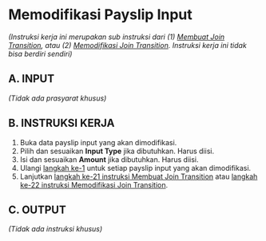 # Memodifikasi Payslip Input

*(Instruksi kerja ini merupakan sub instruksi dari (1) [Membuat Join Transition](./membuat.md), atau (2) [Memodifikasi Join Transition](./modifikasi.md). Instruksi kerja ini tidak bisa berdiri sendiri)*

## A. INPUT

*(Tidak ada prasyarat khusus)*

## B. INSTRUKSI KERJA

1. <a name="l1">Buka</a> data payslip input yang akan dimodifikasi.
2. Pilih dan sesuaikan **Input Type** jika dibutuhkan. Harus diisi.
3. Isi dan sesuaikan **Amount** jika dibutuhkan. Harus diisi.
4. Ulangi [langkah ke-1](#l1) untuk setiap payslip input yang akan dimodifikasi.
5. Lanjutkan [langkah ke-21 instruksi Membuat Join Transition](./membuat.md#l21) atau [langkah ke-22 instruksi Memodifikasi Join Transition](./modifikasi.md#l22).

## C. OUTPUT

*(Tidak ada instruksi khusus)*
